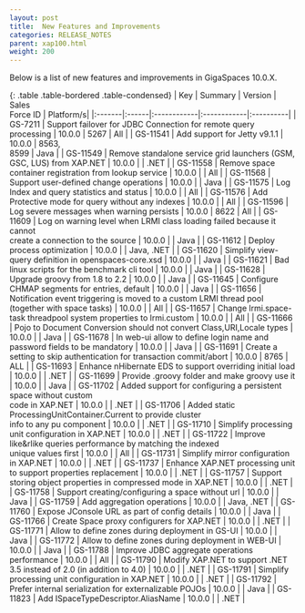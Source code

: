 ```yaml
---
layout: post
title:  New Features and Improvements
categories: RELEASE_NOTES
parent: xap100.html
weight: 200
---
```




Below is a list of new features and improvements in GigaSpaces 10.0.X.


{: .table .table-bordered .table-condensed}
| Key | Summary | Version | Sales<br>Force ID | Platform/s|
|:-------|:------|:------------|:------------|:----------|
| GS-7211  | Support failover for JDBC Connection for remote query processing | 10.0.0 | 5267 | All |
| GS-11541 | Add support for Jetty v9.1.1 | 10.0.0 | 8563,<br>8599 | Java |
| GS-11549 | Remove standalone service grid launchers (GSM, GSC, LUS) from XAP.NET | 10.0.0 |  | .NET |
| GS-11558 | Remove space container registration from lookup service | 10.0.0 | | All |
| GS-11568 | Support user-defined change operations | 10.0.0 | | Java |
| GS-11575 | Log Index and query statistics and status | 10.0.0 | | All |
| GS-11576 | Add Protective mode for query without any indexes | 10.0.0 | | All |
| GS-11596 | Log severe messages when warning persists | 10.0.0 | 8622 | All |
| GS-11609 | Log on warning level when LRMI class loading failed because it cannot <br> create a connection to the source | 10.0.0 | | Java |
| GS-11612 | Deploy process optimization |  10.0.0 | | Java, .NET |
| GS-11620 | Simplify view-query definition in openspaces-core.xsd | 10.0.0 | | Java |
| GS-11621 | Bad linux scripts for the benchmark cli tool |   10.0.0 | | Java |
| GS-11628 | Upgrade groovy from 1.8 to 2.2 | 10.0.0 | | Java |
| GS-11645 | Configure CHMAP segments for entries, default | 10.0.0 | | Java |
| GS-11656 | Notification event triggering is moved to a custom LRMI thread pool <br> (together with space tasks) | 10.0.0 | | All |
| GS-11657 | Change lrmi.space-task threadpool system properties to lrmi.custom | 10.0.0 | | All |
| GS-11666 | Pojo to Document Conversion should not convert Class,URI,Locale types |  10.0.0 | | Java |
| GS-11678 | In web-ui allow to define login name and password fields to be mandatory |  10.0.0 | | Java |
| GS-11691 | Create a setting to skip authentication for transaction commit/abort |   10.0.0 | 8765 | ALL |
| GS-11693 | Enhance nHibernate EDS to support overriding initial load | 10.0.0 | | .NET |
| GS-11699 | Provide .groovy folder and make groovy use it | 10.0.0 | | Java |
| GS-11702 | Added support for configuring a persistent space without custom <br>code in XAP.NET |  10.0.0 | | .NET |
| GS-11706 | Added static ProcessingUnitContainer.Current to provide cluster <br>info to any pu component |   10.0.0 | | .NET |
| GS-11710 | Simplify processing unit configuration in XAP.NET |   10.0.0 | | .NET |
| GS-11722 | Improve like&rlike queries performance by matching the indexed <br>unique values first | 10.0.0 | | All |
| GS-11731 | Simplify mirror configuration in XAP.NET |  10.0.0 | | .NET |
| GS-11737 | Enhance XAP.NET processing unit to support properties replacement |   10.0.0 | | .NET |
| GS-11757 | Support storing object properties in compressed mode in XAP.NET | 10.0.0 | | .NET |
| GS-11758 | Support creating/configuring a space without url | 10.0.0 | | Java |
| GS-11759 | Add aggregation operations | 10.0.0 | | Java, .NET |
| GS-11760 | Expose JConsole URL as part of config details | 10.0.0 | | Java |
| GS-11766 | Create Space proxy configurers for XAP.NET | 10.0.0 | | .NET |
| GS-11771 | Allow to define zones during deployment in GS-UI | 10.0.0 | | Java |
| GS-11772 | Allow to define zones during deployment in WEB-UI | 10.0.0 | | Java |
| GS-11788 | Improve JDBC aggregate operations performance | 10.0.0 | | All |
| GS-11790 | Modify XAP.NET to support .NET 3.5 instead of 2.0 (in addition to 4.0) | 10.0.0 | | .NET |
| GS-11791 | Simplify processing unit configuration in XAP.NET | 10.0.0 | | .NET |
| GS-11792 | Prefer internal serialization for externalizable POJOs | 10.0.0 | | Java |
| GS-11823 | Add ISpaceTypeDescriptor.AliasName | 10.0.0 | | .NET |